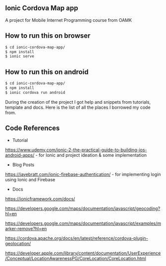 ## Ionic Cordova Map app
A project for Mobile Internet Programming course from OAMK

## How to run this on browser

```bash
$ cd ionic-cordova-map-app/
$ npm install
$ ionic serve
```

## How to run this on android

```bash
$ cd ionic-cordova-map-app/
$ npm install
$ ionic cordova run android
```
During the creation of the project I got help and snippets from tutorials, template and docs. Here is the list of all the places I borrowed my code from.

## Code References
- Tutorial 

https://www.udemy.com/ionic-2-the-practical-guide-to-building-ios-android-apps/ - for Ionic and project ideation & some implementation

- Blog Posts

https://javebratt.com/ionic-firebase-authentication/ - for implementing login using Ionic and Firebase

- Docs

https://ionicframework.com/docs/

https://developers.google.com/maps/documentation/javascript/geocoding?hl=en
  
https://developers.google.com/maps/documentation/javascript/examples/marker-remove?hl=en
  
https://cordova.apache.org/docs/en/latest/reference/cordova-plugin-geolocation/

https://developer.apple.com/library/content/documentation/UserExperience/Conceptual/LocationAwarenessPG/CoreLocation/CoreLocation.html
